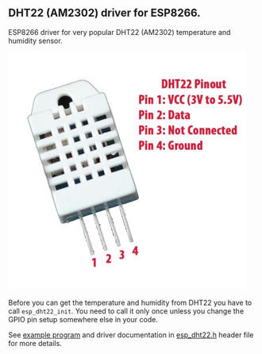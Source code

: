 ## DHT22 (AM2302) driver for ESP8266.

ESP8266 driver for very popular DHT22 (AM2302) temperature and humidity sensor.

![DHT22](../../doc/dht22-pinout.jpg)

Before you can get the temperature and humidity from DHT22 you have to call 
`esp_dht22_init`. You need to call it only once unless you change the GPIO
pin setup somewhere else in your code.

See [example program](../../examples/dht22) and driver documentation 
in [esp_dht22.h](include/esp_dht22.h) header file for more details.
